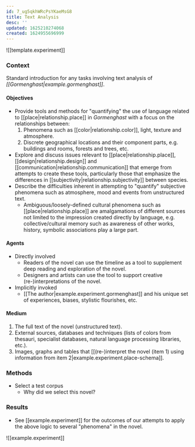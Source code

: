 ```yaml
---
id: 7_ug5qkhWRcPsYKaeMsG8
title: Text Analysis
desc: ''
updated: 1625210274068
created: 1624955696999
---
```


![[template.experiment]]

### Context

Standard introduction for any tasks involving text analysis of *[[Gormenghast|example.gormenghast]]*.

#### Objectives

- Provide tools and methods for "quantifying" the use of language related to [[place|relationship.place]] in *Gormenghast* with a focus on the relationships between:
  1. Phenomena such as [[color|relationship.color]], light, texture and atmosphere.
  2. Discrete geographical locations and their component parts, e.g. buildings and rooms, forests and trees, etc.
- Explore and discuss issues relevant to [[place|relationship.place]], [[design|relationship.design]] and [[communication|relationship.communication]] that emerge from attempts to create these tools, particularly those that emphasize the differences in [[subjectivity|relationship.subjectivity]] between species.
- Describe the difficulties inherent in attempting to "quantify" subjective phenomena such as atmosphere, mood and events from unstructured text.
  - Ambiguous/loosely-defined cultural phenomena such as [[place|relationship.place]] are amalgamations of different sources not limited to the impression created directly by language, e.g. collective/cultural memory such as awareness of other works, history, symbolic associations play a large part.


#### Agents

- Directly involved
  - Readers of the novel can use the timeline as a tool to supplement deep reading and exploration of the novel.
  - Designers and artists can use the tool to support creative (re-)interpretations of the novel.
- Implicitly invoked
  - [[The author|example.experiment.gormenghast]] and his unique set of experiences, biases, stylistic flourishes, etc.

#### Medium

  1. The full text of the novel (unstructured text).
  2. External sources, databases and techniques (lists of colors from thesauri, specialist databases, natural language processing libraries, etc.).
  3. Images, graphs and tables that [[(re-)interpret the novel (item 1) using information from item 2|example.experiment.place-schema]].

### Methods

- Select a test corpus
  - Why did we select this novel?

### Results

* See [[example.experiment]] for the outcomes of our attempts to apply the above logic to several "phenomena" in the novel.

![[example.experiment]]

